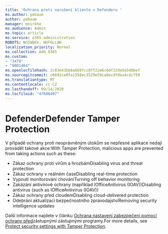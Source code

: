 ```yaml
---
title: 'Ochrana proti narušení klienta v Defenderu '
ms.author: pebaum
author: pebaum
manager: mnirkhe
ms.audience: Admin
ms.topic: article
ms.service: o365-administration
ROBOTS: NOINDEX, NOFOLLOW
localization_priority: Normal
ms.collection: Adm_O365
ms.custom:
- "3479"
- "9001464"
ms.openlocfilehash: 2c03e43bb8a669fcc8ff22e6c6df319a9a548be7
ms.sourcegitcommit: c6692ce0fa1358ec3529e59ca0ecdfdea4cdc759
ms.translationtype: MT
ms.contentlocale: cs-CZ
ms.lasthandoff: 09/14/2020
ms.locfileid: "47680497"
---
```

# <a name="defender-tamper-protection"></a><span data-ttu-id="fe5be-102">Defender</span><span class="sxs-lookup"><span data-stu-id="fe5be-102">Defender Tamper Protection</span></span> 

<span data-ttu-id="fe5be-103">V případě ochrany proti neoprávněným útokům se nepřesné aplikace nedají provádět takové akce:</span><span class="sxs-lookup"><span data-stu-id="fe5be-103">With Tamper Protection, malicious apps are prevented from taking actions such as these:</span></span>

- <span data-ttu-id="fe5be-104">Zákaz ochrany proti virům a hrozbám</span><span class="sxs-lookup"><span data-stu-id="fe5be-104">Disabling virus and threat protection</span></span>
- <span data-ttu-id="fe5be-105">Zákaz ochrany v reálném čase</span><span class="sxs-lookup"><span data-stu-id="fe5be-105">Disabling real-time protection</span></span>
- <span data-ttu-id="fe5be-106">Vypnutí monitorování chování</span><span class="sxs-lookup"><span data-stu-id="fe5be-106">Turning off behavior monitoring</span></span>
- <span data-ttu-id="fe5be-107">Zakázání antivirové ochrany (například IOfficeAntivirus (IOAV))</span><span class="sxs-lookup"><span data-stu-id="fe5be-107">Disabling antivirus (such as IOfficeAntivirus (IOAV))</span></span>
- <span data-ttu-id="fe5be-108">Zákaz ochrany před cloudem</span><span class="sxs-lookup"><span data-stu-id="fe5be-108">Disabling cloud-delivered protection</span></span>
- <span data-ttu-id="fe5be-109">Odebrání aktualizací bezpečnostního zpravodajství</span><span class="sxs-lookup"><span data-stu-id="fe5be-109">Removing security intelligence updates</span></span>

<span data-ttu-id="fe5be-110">Další informace najdete v článku [Ochrana nastavení zabezpečení pomocí ochrany před](https://docs.microsoft.com/windows/security/threat-protection/windows-defender-antivirus/prevent-changes-to-security-settings-with-tamper-protection)zástupnými zástupnými programy.</span><span class="sxs-lookup"><span data-stu-id="fe5be-110">For more details, see [Protect security settings with Tamper Protection](https://docs.microsoft.com/windows/security/threat-protection/windows-defender-antivirus/prevent-changes-to-security-settings-with-tamper-protection).</span></span>